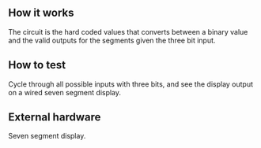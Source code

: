 <!---

This file is used to generate your project datasheet. Please fill in the information below and delete any unused
sections.

You can also include images in this folder and reference them in the markdown. Each image must be less than
512 kb in size, and the combined size of all images must be less than 1 MB.
-->

## How it works

The circuit is the hard coded values that converts between a binary value and the valid outputs for the segments given the three bit input.

## How to test

Cycle through all possible inputs with three bits, and see the display output on a wired seven segment display.

## External hardware

Seven segment display.
